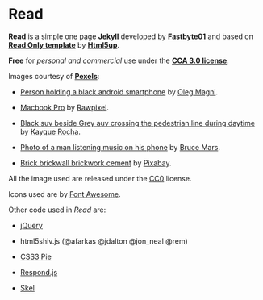 # Read

**Read** is a simple one page **[Jekyll](https://jekyllrb.com/)** developed by **[Fastbyte01](https://github.com/Fastbyte01)** and based on **[ Read Only template](https://html5up.net/read-only)** by **[Html5up](https://html5up.net)**.

**Free** for *personal and commercial* use under the **[CCA 3.0 license](https://creativecommons.org/licenses/by/3.0/)**.

Images courtesy of **[Pexels](https://www.pexels.com/)**:

* [Person holding a black android smartphone](https://www.pexels.com/photo/person-holding-black-android-smartphone-861126/) by [Oleg Magni](https://www.pexels.com/@oleg-magni-293608).

* [Macbook Pro](https://www.pexels.com/photo/macbook-pro-970196/) by [Rawpixel](https://www.pexels.com/@rawpixel).

* [Black suv beside Grey auv crossing the pedestrian line during daytime](https://www.pexels.com/photo/black-suv-beside-grey-auv-crossing-the-pedestrian-line-during-daytime-125514/) by [Kayque Rocha](https://www.pexels.com/@kaiquestr).

* [Photo of a man listening music on his phone](https://www.pexels.com/photo/photo-of-a-man-listening-music-on-his-phone-846741/) by [Bruce Mars](https://www.pexels.com/@olly).

* [Brick brickwall brickwork cement](https://www.pexels.com/photo/brick-brickwall-brickwork-cement-276514/) by [Pixabay](https://www.pexels.com/@pixabay).

All the image used are released under the [CC0](https://creativecommons.org/share-your-work/public-domain/cc0/) license.

Icons used are by [Font Awesome](https://fontawesome.com/).

Other code used in *Read* are:

*  [jQuery](jquery.com)

*  html5shiv.js (@afarkas @jdalton @jon_neal @rem)

* [CSS3 Pie](https://css3pie.com)

* [Respond.js](j.mp/respondjs)

* [Skel](skel.io)



